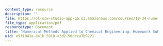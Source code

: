 ```yaml
---
content_type: resource
description: ''
file: https://ol-ocw-studio-app-qa.s3.amazonaws.com/courses/10-34-numerical-methods-applied-to-chemical-engineering-fall-2015/e5f1841a841b5910a3d250dcca7b9221_MIT10_34F15_HW_Guide_2015.pdf
file_type: application/pdf
resourcetype: Document
title: 'Numerical Methods Applied to Chemical Engineering: Homework Submission Guidelines'
uid: e5f1841a-841b-5910-a3d2-50dcca7b9221
---
```

